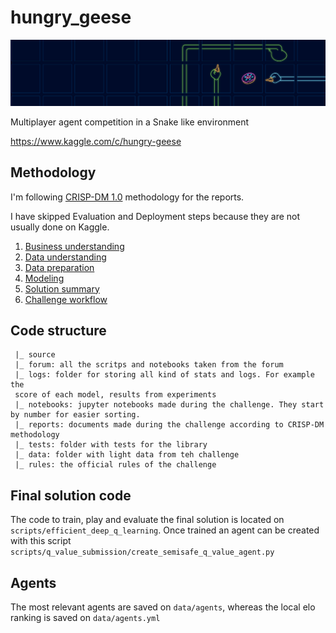 # hungry_geese

![hungry_geese](reports/res/2021-02-26-13-31-46.png)

Multiplayer agent competition in a Snake like environment

https://www.kaggle.com/c/hungry-geese


## Methodology

I'm following [CRISP-DM 1.0](https://www.the-modeling-agency.com/crisp-dm.pdf) methodology for the reports.

I have skipped Evaluation and Deployment steps because they are not usually done on Kaggle.

1. [Business understanding](reports/01_Business_Understanding.md)
1. [Data understanding](reports/02_Data_Understanding.md)
1. [Data preparation](reports/03_Data_Preparation.md)
1. [Modeling](reports/04_Modeling.md)
1. [Solution summary](reports/05_Solution_Summary.md)
1. [Challenge workflow](reports/00_Challenge_Workflow.md)

## Code structure

     |_ source
     |_ forum: all the scritps and notebooks taken from the forum
     |_ logs: folder for storing all kind of stats and logs. For example the
     score of each model, results from experiments
     |_ notebooks: jupyter notebooks made during the challenge. They start by number for easier sorting.
     |_ reports: documents made during the challenge according to CRISP-DM methodology
     |_ tests: folder with tests for the library
     |_ data: folder with light data from teh challenge
     |_ rules: the official rules of the challenge

## Final solution code

The code to train, play and evaluate the final solution is located on `scripts/efficient_deep_q_learning`.
Once trained an agent can be created with this script `scripts/q_value_submission/create_semisafe_q_value_agent.py`

## Agents

The most relevant agents are saved on `data/agents`, whereas the local elo ranking
is saved on `data/agents.yml`
